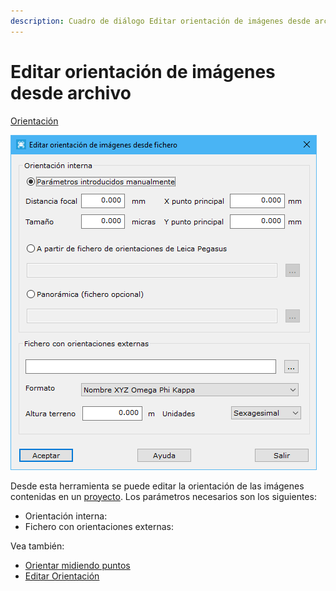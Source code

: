 ```yaml
---
description: Cuadro de diálogo Editar orientación de imágenes desde archivo
---
```


# Editar orientación de imágenes desde archivo

[Orientación](../fichas-de-herramientas/ficha-de-herramientas-imagen/orientacion.md)

![Cuadro de di&#xE1;logo Editar orientaci&#xF3;n de im&#xE1;genes desde fichero](../../.gitbook/assets/image%20%2811%29.png)

Desde esta herramienta se puede editar la orientación de las imágenes contenidas en un [proyecto](../operaciones-con-archivos/proyectos-de-mdtopx.md). Los parámetros necesarios son los siguientes:

* Orientación interna:
* Fichero con orientaciones externas:

Vea también:

* [Orientar midiendo puntos](orientacion-midiendo-puntos.md)
* [Editar Orientación](editar-orientacion-de-imagen.md)

